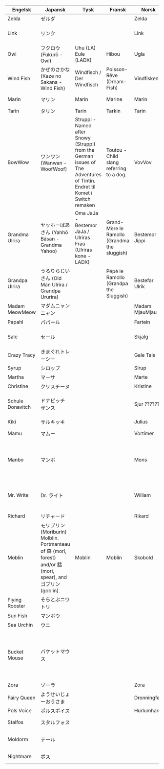 | Engelsk          	| Japansk                	| Tysk 	| Fransk 	| Norsk      	| Kommentar                                                                                                                 	|
|------------------	|------------------------	|------	|--------	|------------	|---------------------------------------------------------------------------------------------------------------------------	|
| Zelda            	| ゼルダ                 	|      	|        	| Zelda           	|                                                                                                                           	|
| Link             	| リンク                 	|      	|        	| Link       	| Dukker vel aldri opp i spillet. Nei, det er jo kun spillerens navn. Dukker opp i tittelen da ....................                                                                                                                          	|
| Owl              	| フクロウ (Fukurō - Owl)           	|Uhu (LA) Eule (LADX) 	|  Hibou 	| Ugla 	| Kaepora Gaebora eller? Ikonisk navn|
| Wind Fish        	| かぜのさかな  (Kaze no Sakana - Wind Fish)	| Windfisch / Der Windfisch	| Poisson-Rêve (Dream-Fish)	| Vindfisken	| Vindfisk bare? Eventuelt Vindfisken, som vi kalte ham da vi var små barn                                                                                                                          	|
| Marin            	| マリン                 	|  Marin	| Marine 	|  Marin	| Går vel bare for Marin her?   Marin eller Marine? Marin. Marina?                                                                                                                        	|
| Tarin            	| タリン                 	| Tarin	|   Tarkin 	| Tarin     	| Tarin?                                                                                                                          	|
| BowWow           	| ワンワン (Wanwan - WoofWoof)| Struppi - Named after Snowy (Struppi) from the German issues of The Adventures of Tintin. Endret til Komet i Switch remaken	| Toutou -Child slang referring to a dog.	| VovVov	| VovVov? VoffVoff?                                                                                                                          	|
| Grandma Ulrira   	| ヤッホーばあさん  (Yahhō Bāsan - Grandma Yahoo) 	|  Oma JaJa - Bestemor JaJa / Ulriras Frau (Ulriras kone - LADX)	| Grand-Mère le Ramollo (Grandma the sluggish)	| Bestemor Jippi	|   Bestemor Jippi? Navnet vises ikke in game?   	|
| Grandpa Ulrira   	| うるりらじいさん  (Old Man Ulrira / Grandpa Ururira)	|      	|  Pépé le Ramollo (Grandpa the Sluggish)	|  Bestefar Ulrik	| Ulrik?                                                                                                                          	|
| Madam MeowMeow   	| マダムニャンニャン     	|      	|        	|      Madam MjauMjau      	| Madam MjauMjau?                                                                                                                          	|
| Papahl           	| パパール               	|      	|        	|  Fartein 	| Papal uten H?                                  	|
| Sale             	| セール                 	|      	|        	|  Skjalg 	| Må huske at dette er broren til Schule. Han heter forskjellige ting på hvert språk (Erwin, Saldo, Alligobanana). Zalo? -tobias                      	|
| Crazy Tracy      	| きまぐれトレーシー     	|      	|        	| Gale Tale 	|                                                                                                                           	|
| Syrup            	| シロップ               	|      	|        	|  Sirup  	| Dukker dette navnet opp i spillet? |
| Martha           	| マーサ                 	|      	|        	|      Marte      	| Marte?                                                                                                                          	|
| Christine        	| クリスチーヌ           	|      	|        	|   Kristine 	| Kristine?                                                                                                                          	|
| Schule Donavitch 	| ドナピッチ ザンス      	|      	|        	|  Sjur ??????  	| Heter også forskjellige ting på forskjellige språk (Alligodali, Kroko Dilius, Sven Donavitch). Snakker med tysk aksent. Foreslår Schnappi Donavitch. -tobias                                                                                                                          	|
| Kiki             	| サルキッキ             	|      	|        	|   Julius   	| Julius hehe     	|
| Mamu             	| マムー                 	|      	|        	|  Vortimer 	| Mamu er det japanske navnet til Wart. Skal vi kalle ham Mamu eller Wart? Vorte???	|
| Manbo            	| マンボ                 	|      	|        	|  Mons	| Mangne? Mangnes mambo. Månemangne. Mons. Månses Mambo. Manbo er det japanske ordet for månefisk. På japansk heter han visstnok Manbo Tamegorou? Tamegorou er et navn https://japanese-names.info/first_name/tamegorou/  	|
| Mr. Write        	| Dr. ライト             	|      	|        	|  William	| Beholde Dr. fra japansk. Hva med referansen til Will Wright/Dr. Wright fra sim city? Og ordspillet på en som skriver brev . droppe ordspillet på skriving, og doktortittel - kun William? - Willam må svare! 	|
| Richard          	| リチャード             	|      	|        	| Rikard           	| Rikard?                                                                                                                          	|
| Moblin           	| モリブリン (Moriburin) Molblin. Portmanteau of 森 (mori, forest) and/or 銛 (mori, spear), and ゴブリン (goblin).	|  Moblin	|  Moblin | Skobold |  Dette er visst en sammenslåing av 'skog' (Muri) og 'goblin'. Kobold er visst et annet navn for Goblin som flyter litt bedre på norsk. https://en.wikipedia.org/wiki/Kobold Skog+Kobold=Skobold? hehe.  Eller bare beholde Moblin. Blir de i det hele natt nevnt med navn i spillet?  Ja, når VovVov blir kidnappet så sier alle at moblinene kom og tok ham - tobias |
| Flying Rooster   	| そらとぶニワトリ       	|      	|        	|            	| Den flyende hane? Eller flygende?                                                                                                                         	|
| Sun Fish         	| マンボウ               	|      	|        	|            	| Månefisk?                                                                                                                          	|
| Sea Urchin       	| ウニ                   	|      	|        	|            	| Sjøpiggsvin/sjøpinnsvin/kråkebolle?|
| Bucket Mouse     	| バケットマウス         	|      	|        	|            	| Synes vi skal oversette denne dialogen til noe helt annet. Bucket Mouth var en obskur japansk referanse som av en eller annen grunn ble beholdt i den engelske oversettelsen. https://zeldauniverse.net/2020/01/28/zeldas-study-links-awakening-and-the-mystery-of-the-bucket-mouse/ - Hvem ringer man i Norge? Kykelikokos?                                         	|
| Zora             	| ゾーラ                 	|      	|        	| Zora   	| Det er vel ikonisk nok til at vi beholder det                                                                       	|
| Fairy Queen      	| ようせいじょーおうさま 	|      	|        	| Dronningfee 	| Dronningfeen?                                                                                                                          	|
| Pols Voice       	| ポルスボイス           	|      	|        	|  Hurlumhare 	| Hvor i all verden kommer dette navnet fra                                                                                                                          	|
| Stalfos          	| スタルフォス           	|      	|        	|            	| bare Stalfos? det er visst Hyliansk for 'skeletal humanoid' |
| Moldorm          	| テール                 	|      	|        	|            	| Moldorm funker jo bra på norsk også! Evt Muldorm eller Jordorm. Hva med Muggorm? Mold: Mugg, og ligner på Huggorm mvh Julius    	|
| Nightmare        	| ボス                   	|      	|        	|            	| Går vel bare for Mareritt her? - eller Mare? hilsen julius                                                                                                                         	|
